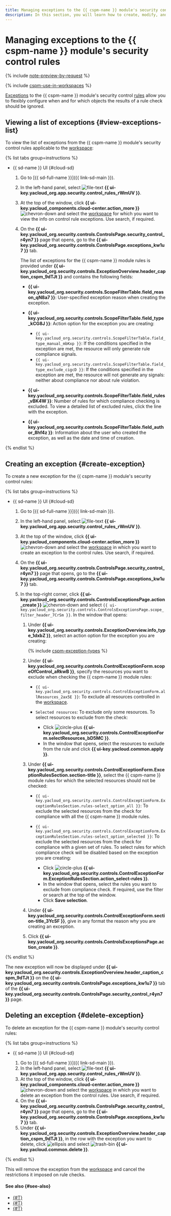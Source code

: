 ```yaml
---
title: Managing exceptions to the {{ cspm-name }} module's security control rules in {{ sd-full-name }}
description: In this section, you will learn how to create, modify, and delete exceptions to rules in the {{ sd-full-name }} {{ cspm-name }} module.
---
```


# Managing exceptions to the {{ cspm-name }} module's security control rules

{% include [note-preview-by-request](../../../_includes/note-preview-by-request.md) %}

{% include [cspm-use-in-workspaces](../../../_includes/security-deck/cspm-use-in-workspaces.md) %}

[Exceptions](../../concepts/cspm.md#exceptions) to the {{ cspm-name }} module's security control [rules](../../concepts/cspm.md#rules) allow you to flexibly configure when and for which objects the results of a rule check should be ignored.

## Viewing a list of exceptions {#view-exceptions-list}

To view the list of exceptions from the {{ cspm-name }} module's security control rules applicable to the [workspace](../../concepts/workspace.md):

{% list tabs group=instructions %}

- {{ sd-name }} UI {#cloud-sd}

  1. Go to [{{ sd-full-name }}]({{ link-sd-main }}).
  1. In the left-hand panel, select ![file-text](../../../_assets/console-icons/file-text.svg) **{{ ui-key.yacloud_org.app.security.control_rules_rWmUV }}**.
  1. At the top of the window, click **{{ ui-key.yacloud_components.cloud-center.action_more }}** ![chevron-down](../../../_assets/console-icons/chevron-down.svg) and select the [workspace](../../concepts/workspace.md) for which you want to view the info on control rule exceptions. Use search, if required.
  1. On the **{{ ui-key.yacloud_org.security.controls.ControlsPage.security_control_r4yn7 }}** page that opens, go to the **{{ ui-key.yacloud_org.security.controls.ControlsPage.exceptions_kw1u7 }}** tab.

      The list of exceptions for the {{ cspm-name }} module rules is provided under **{{ ui-key.yacloud_org.security.controls.ExceptionOverview.header_caption_cspm_9dTJt }}** and contains the following fields:

      * **{{ ui-key.yacloud_org.security.controls.ScopeFilterTable.field_reason_qN8a7 }}**: User-specified exception reason when creating the exception.
      * **{{ ui-key.yacloud_org.security.controls.ScopeFilterTable.field_type_kCG8J }}**: Action option for the exception you are creating:

          * `{{ ui-key.yacloud_org.security.controls.ScopeFilterTable.field_type_manual_mbKxp }}`: If the conditions specified in the exception are met, the resource will only generate rule compliance signals.
          * `{{ ui-key.yacloud_org.security.controls.ScopeFilterTable.field_type_exclude_cigcD }}`: If the conditions specified in the exception are met, the resource will not generate any signals: neither about compliance nor about rule violation.
      * **{{ ui-key.yacloud_org.security.controls.ScopeFilterTable.field_rules_vBK4W }}**: Number of rules for which compliance checking is excluded. To view a detailed list of excluded rules, click the line with the exception.
      * **{{ ui-key.yacloud_org.security.controls.ScopeFilterTable.field_author_8hf4z }}**: Information about the user who created the exception, as well as the date and time of creation.

{% endlist %}

## Creating an exception {#create-exception}

To create a new exception for the {{ cspm-name }} module's security control rules:

{% list tabs group=instructions %}

- {{ sd-name }} UI {#cloud-sd}

  1. Go to [{{ sd-full-name }}]({{ link-sd-main }}).
  1. In the left-hand panel, select ![file-text](../../../_assets/console-icons/file-text.svg) **{{ ui-key.yacloud_org.app.security.control_rules_rWmUV }}**.
  1. At the top of the window, click **{{ ui-key.yacloud_components.cloud-center.action_more }}** ![chevron-down](../../../_assets/console-icons/chevron-down.svg) and select the [workspace](../../concepts/workspace.md) in which you want to create an exception to the control rules. Use search, if required.
  1. On the **{{ ui-key.yacloud_org.security.controls.ControlsPage.security_control_r4yn7 }}** page that opens, go to the **{{ ui-key.yacloud_org.security.controls.ControlsPage.exceptions_kw1u7 }}** tab.
  1. In the top-right corner, click **{{ ui-key.yacloud_org.security.controls.ControlsExceptionsPage.action_create }}** ![chevron-down](../../../_assets/console-icons/chevron-down.svg) and select `{{ ui-key.yacloud_org.security.controls.ControlsExceptionsPage.scope_filter_header_7CrSm }}`. In the window that opens:

      1. Under **{{ ui-key.yacloud_org.security.controls.ExceptionOverview.info_type_1dxbZ }}**, select an action option for the exception you are creating:

          {% include [cspm-exception-types](../../../_includes/security-deck/cspm-exception-types.md) %}

      1. Under **{{ ui-key.yacloud_org.security.controls.ControlExceptionForm.scopeOfControl_aRkwB }}**, specify the resources you want to exclude when checking the {{ cspm-name }} module rules:

          * `{{ ui-key.yacloud_org.security.controls.ControlExceptionForm.allResources_2ax5E }}`: To exclude all resources controlled in the [workspace](../../concepts/workspace.md).
          * `Selected resources`: To exclude only some resources. To select resources to exclude from the check:

              * Click ![circle-plus](../../../_assets/console-icons/circle-plus.svg) **{{ ui-key.yacloud_org.security.controls.ControlExceptionForm.selectResources_bD5MC }}**.
              * In the window that opens, select the resources to exclude from the rule and click **{{ ui-key.yacloud.common.apply }}**.
      1. Under **{{ ui-key.yacloud_org.security.controls.ControlExceptionForm.ExceptionRulesSection.section-title }}**, select the {{ cspm-name }} module rules for which the selected resources should not be checked:

          * `{{ ui-key.yacloud_org.security.controls.ControlExceptionForm.ExceptionRulesSection.rules-select_option_all }}`: To exclude the selected resources from the check for compliance with all the {{ cspm-name }} module rules.
          * `{{ ui-key.yacloud_org.security.controls.ControlExceptionForm.ExceptionRulesSection.rules-select_option_selected }}`: To exclude the selected resources from the check for compliance with a given set of rules. To select rules for which compliance check will be disabled based on the exception you are creating:

              * Click ![circle-plus](../../../_assets/console-icons/circle-plus.svg) **{{ ui-key.yacloud_org.security.controls.ControlExceptionForm.ExceptionRulesSection.action_select-rules }}**.
              * In the window that opens, select the rules you want to exclude from compliance check. If required, use the filter or search at the top of the window.
              * Click **Save selection**.
      1. Under **{{ ui-key.yacloud_org.security.controls.ControlExceptionForm.section-title_3YcSF }}**, give in any format the reason why you are creating an exception.
      1. Click **{{ ui-key.yacloud_org.security.controls.ControlsExceptionsPage.action_create }}**.

{% endlist %}

The new exception will now be displayed under **{{ ui-key.yacloud_org.security.controls.ExceptionOverview.header_caption_cspm_9dTJt }}** on the **{{ ui-key.yacloud_org.security.controls.ControlsPage.exceptions_kw1u7 }}** tab of the **{{ ui-key.yacloud_org.security.controls.ControlsPage.security_control_r4yn7 }}** page.

## Deleting an exception {#delete-exception}

To delete an exception for the {{ cspm-name }} module's security control rules:

{% list tabs group=instructions %}

- {{ sd-name }} UI {#cloud-sd}

  1. Go to [{{ sd-full-name }}]({{ link-sd-main }}).
  1. In the left-hand panel, select ![file-text](../../../_assets/console-icons/file-text.svg) **{{ ui-key.yacloud_org.app.security.control_rules_rWmUV }}**.
  1. At the top of the window, click **{{ ui-key.yacloud_components.cloud-center.action_more }}** ![chevron-down](../../../_assets/console-icons/chevron-down.svg) and select the [workspace](../../concepts/workspace.md) in which you want to delete an exception from the control rules. Use search, if required.
  1. On the **{{ ui-key.yacloud_org.security.controls.ControlsPage.security_control_r4yn7 }}** page that opens, go to the **{{ ui-key.yacloud_org.security.controls.ControlsPage.exceptions_kw1u7 }}** tab.
  1. Under **{{ ui-key.yacloud_org.security.controls.ExceptionOverview.header_caption_cspm_9dTJt }}**, in the row with the exception you want to delete, click ![ellipsis](../../../_assets/console-icons/ellipsis.svg) and select ![trash-bin](../../../_assets/console-icons/trash-bin.svg) **{{ ui-key.yacloud.common.delete }}**.

{% endlist %}

This will remove the exception from the [workspace](../../concepts/workspace.md) and cancel the restrictions it imposed on rule checks.

#### See also {#see-also}

* [{#T}](./view-rules.md)
* [{#T}](../../concepts/cspm.md)
* [{#T}](../../concepts/workspace.md)